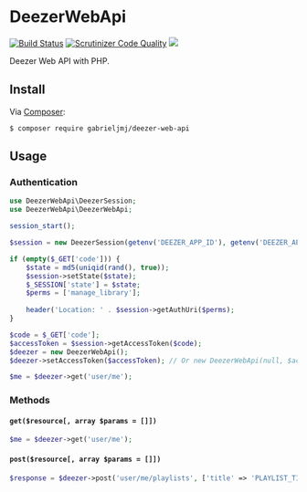 DeezerWebApi
============
[![Build Status](https://travis-ci.org/GabrielJMJ/deezer-web-api.svg)](https://travis-ci.org/GabrielJMJ/deezer-web-api) [![Scrutinizer Code Quality](https://img.shields.io/scrutinizer/g/gabrieljmj/deezer-web-api.svg)](https://scrutinizer-ci.com/g/GabrielJMJ/deezer-web-api/?branch=master) [![](https://img.shields.io/packagist/v/gabrieljmj/deezer-web-api.svg)](https://packagist.org/packages/gabrieljmj/deezer-web-api)

Deezer Web API with PHP.

## Install
Via [Composer](http://getcomposer.org):
```console
$ composer require gabrieljmj/deezer-web-api
```

## Usage
### Authentication
```php
use DeezerWebApi\DeezerSession;
use DeezerWebApi\DeezerWebApi;

session_start();

$session = new DeezerSession(getenv('DEEZER_APP_ID'), getenv('DEEZER_APP_SECRET'), getenv('DEEZER_REDIRECT_URI'));

if (empty($_GET['code'])) {
    $state = md5(uniqid(rand(), true));
    $session->setState($state);
    $_SESSION['state'] = $state;
    $perms = ['manage_library'];
    
    header('Location: ' . $session->getAuthUri($perms);
}

$code = $_GET['code'];
$accessToken = $session->getAccessToken($code);
$deezer = new DeezerWebApi();
$deezer->setAccessToken($accessToken); // Or new DeezerWebApi(null, $accessToken);

$me = $deezer->get('user/me');
```

### Methods
#### ```get($resource[, array $params = []])```
```php
$me = $deezer->get('user/me');
```

#### ```post($resource[, array $params = []])```
```php
$response = $deezer->post('user/me/playlists', ['title' => 'PLAYLIST_TITLE']);
```